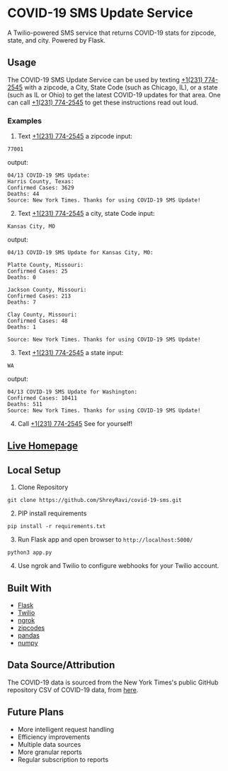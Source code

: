 # COVID-19 SMS Update Service
A Twilio-powered SMS service that returns COVID-19 stats for zipcode, state, and city. Powered by Flask.

## Usage
The COVID-19 SMS Update Service can be used by texting [+1(231) 774-2545](sms://+12317742545) with a zipcode, a City, State Code (such as Chicago, IL), or a state (such as IL or Ohio) to get the latest COVID-19 updates for that area. One can call [+1(231) 774-2545](tel://+12317742545) to get these instructions read out loud.

### Examples
1. Text [+1(231) 774-2545](sms://+12317742545) a zipcode
input:
```
77001
```
output:
```
04/13 COVID-19 SMS Update:
Harris County, Texas:
Confirmed Cases: 3629
Deaths: 44
Source: New York Times. Thanks for using COVID-19 SMS Update!
```

2. Text [+1(231) 774-2545](sms://+12317742545) a city, state Code
input:
```
Kansas City, MO
```
output:
```
04/13 COVID-19 SMS Update for Kansas City, MO:

Platte County, Missouri:
Confirmed Cases: 25
Deaths: 0

Jackson County, Missouri:
Confirmed Cases: 213
Deaths: 7

Clay County, Missouri:
Confirmed Cases: 48
Deaths: 1

Source: New York Times. Thanks for using COVID-19 SMS Update!
```

3. Text [+1(231) 774-2545](sms://+12317742545) a state
input:
```
WA
```
output:
```
04/13 COVID-19 SMS Update for Washington:
Confirmed Cases: 10411
Deaths: 511
Source: New York Times. Thanks for using COVID-19 SMS Update!
```

4. Call [+1(231) 774-2545](tel://+12317742545)
See for yourself!

## [Live Homepage](#)

## Local Setup
1. Clone Repository
```
git clone https://github.com/ShreyRavi/covid-19-sms.git
```
2. PIP install requirements
```
pip install -r requirements.txt
```
3. Run Flask app and open browser to `http://localhost:5000/`
```
python3 app.py
```
4. Use ngrok and Twilio to configure webhooks for your Twilio account.

## Built With
- [Flask](https://palletsprojects.com/p/flask/)
- [Twilio](https://www.twilio.com/)
- [ngrok](https://ngrok.com/)
- [zipcodes](https://pypi.org/project/zipcodes/)
- [pandas](https://pandas.pydata.org/)
- [numpy](https://numpy.org/)

## Data Source/Attribution
The COVID-19 data is sourced from the New York Times's public GitHub repository CSV of COVID-19 data, from [here](https://github.com/nytimes/covid-19-data).

## Future Plans
- More intelligent request handling
- Efficiency improvements
- Multiple data sources
- More granular reports
- Regular subscription to reports
